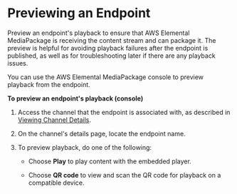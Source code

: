 # Previewing an Endpoint<a name="endpoints-preview"></a>

Preview an endpoint's playback to ensure that AWS Elemental MediaPackage is receiving the content stream and can package it\. The preview is helpful for avoiding playback failures after the endpoint is published, as well as for troubleshooting later if there are any playback issues\.

You can use the AWS Elemental MediaPackage console to preview playback from the endpoint\.

**To preview an endpoint's playback \(console\)** 

1. Access the channel that the endpoint is associated with, as described in [Viewing Channel Details](channels-view.md)\.

1. On the channel's details page, locate the endpoint name\.

1. To preview playback, do one of the following:

   + Choose **Play** to play content with the embedded player\.

   + Choose **QR code** to view and scan the QR code for playback on a compatible device\. 